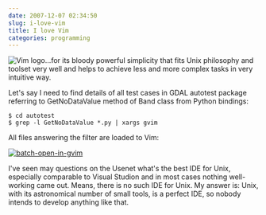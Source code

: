 ```yaml
---
date: 2007-12-07 02:34:50
slug: i-love-vim
title: I love Vim
categories: programming
---
```


![Vim logo](/images/logos/vim-logo.gif)...for its bloody powerful simplicity that fits Unix philosophy and toolset very well and helps to achieve less and more complex tasks in very intuitive way.





Let's say I need to find details of all test cases in GDAL autotest package referring to GetNoDataValue method of Band class from Python bindings:


    
    
    $ cd autotest
    $ grep -l GetNoDataValue *.py | xargs gvim
    



All files answering the filter are loaded to Vim:
 
[![batch-open-in-gvim](http://farm3.static.flickr.com/2340/2091734603_903ecbdb83_m.jpg)](http://www.flickr.com/photos/mloskot/2091734603/)






I've seen may questions on the Usenet what's the best IDE for Unix, especially comparable to Visual Studion and in most cases nothing well-working came out. Means, there is no such IDE for Unix. My answer is: Unix, with its astronomical number of small tools, is a perfect IDE, so nobody intends to develop anything like that.
